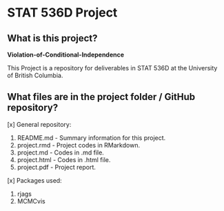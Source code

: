 # STAT 536D Project

## What is this project? 

**Violation-of-Conditional-Independence**

This Project is a repository for deliverables in STAT 536D at the University of British Columbia.


## What files are in the project folder / GitHub repository?
[x] General repository:
   1. README.md - Summary information for this project.
   2. project.rmd - Project codes in RMarkdown.
   3. project.md - Codes in .md file.
   4. project.html - Codes in .html file.
   5. project.pdf - Project report.

[x] Packages used:
   1. rjags
   2. MCMCvis
